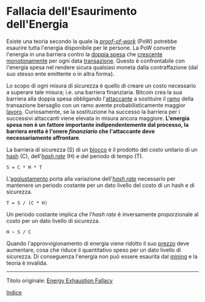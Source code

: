 # Fallacia dell'Esaurimento dell'Energia



Esiste una teoria secondo la quale la [_proof-of-work_](ch101-glossary.md#prova) (PoW) potrebbe esaurire tutta l'energia disponibile per le persone. La PoW converte l'energia in una barriera contro la [doppia spesa](ch101-glossary.md#doppia-spesa) che [crescente monotonamente](https://it.wikipedia.org/wiki/Funzione_monotona) per ogni data [transazione](ch101-glossary.md#transazione). Questo è confrontabile con l'energia spesa nel rendere sicura qualsiasi moneta dalla contraffazione (dal suo stesso ente emittente o in altra forma).

Lo scopo di ogni misura di sicurezza è quello di creare un costo necessario a superare tale misura; i.e. una barriera finanziaria. Bitcoin crea la sua barriera alla doppia spesa obbligando l'[attaccante](ch101-glossary.md#attacco) a sostituire il [ramo](ch101-glossary.md#ramo-branch) della transazione bersaglio con un ramo avente probabilisticamente maggior [lavoro](ch101-glossary.md#lavoro). Curiosamente, se la sostituzione ha successo la barriera per i successivi attaccanti viene elevata in misura ancora maggiore. **L'energia spesa non è un fattore importante indipendentemente dal processo, la barriera eretta è l'onere _finanziario_ che l'attaccante deve necessariamente affrontare**.

La barriera di sicurezza (S) di un [blocco](ch101-glossary.md#blocco) è il prodotto del costo unitario di un [hash](ch101-glossary.md#hash) (C), dell'_[hash rate](ch101-glossary.md#hash-rate)_ (H) e del periodo di tempo (T).

```
S = C * H * T
```

L'[aggiustamento](ch101-glossary.md#aggiustamento) porta alla variazione dell'[_hash rate_](ch101-glossary.md#) necessario per mantenere un periodo costante per un dato livello del costo di un hash e di sicurezza.

```
T = S / (C * H)
```

Un periodo costante implica che l'_hash rate_ è inversamente proporzionale al costo per un dato livello di sicurezza.

```
H ~ S / C
```

Quando l'approvvigionamento di energia viene ridotto il suo [prezzo](ch101-glossary.md#prezzo) deve aumentare, cosa che riduce il quantitativo speso per un dato livello di sicurezza. Di conseguenza l'energia non può essere esaurita dal [mining](ch101-glossary.md#centro-di-mining-mine) e la teoria è invalida.

---

Titolo originale: [Energy Exhaustion Fallacy](https://github.com/libbitcoin/libbitcoin-system/wiki/Energy-Exhaustion-Fallacy)

[Indice](/README.md)


